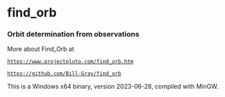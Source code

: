 # find_orb

### Orbit determination from observations

More about Find_Orb at

[`https://www.projectpluto.com/find_orb.htm`](https://www.projectpluto.com/find_orb.htm)

[`https://github.com/Bill-Gray/find_orb`](https://github.com/Bill-Gray/find_orb)

This is a Windows x64 binary, version 2023-06-28, compiled with MinGW.
